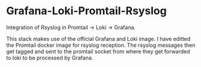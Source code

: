 # Grafana-Loki-Promtail-Rsyslog
Integration of Rsyslog in Promtail -> Loki -> Grafana. 

This stack makes use of the official Grafana and Loki image.
I have editted the Promtail docker image for rsyslog reception. The rsyslog messages then get tagged and sent to the promtail socket from where they get forwarded to loki to be processed by Grafana. 
